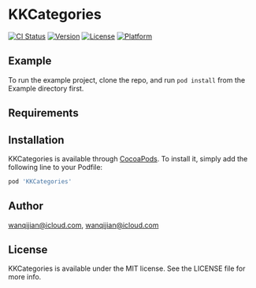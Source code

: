 # KKCategories

[![CI Status](https://img.shields.io/travis/wanqijian@icloud.com/KKCategories.svg?style=flat)](https://travis-ci.org/wanqijian@icloud.com/KKCategories)
[![Version](https://img.shields.io/cocoapods/v/KKCategories.svg?style=flat)](https://cocoapods.org/pods/KKCategories)
[![License](https://img.shields.io/cocoapods/l/KKCategories.svg?style=flat)](https://cocoapods.org/pods/KKCategories)
[![Platform](https://img.shields.io/cocoapods/p/KKCategories.svg?style=flat)](https://cocoapods.org/pods/KKCategories)

## Example

To run the example project, clone the repo, and run `pod install` from the Example directory first.

## Requirements

## Installation

KKCategories is available through [CocoaPods](https://cocoapods.org). To install
it, simply add the following line to your Podfile:

```ruby
pod 'KKCategories'
```

## Author

wanqijian@icloud.com, wanqijian@icloud.com

## License

KKCategories is available under the MIT license. See the LICENSE file for more info.
